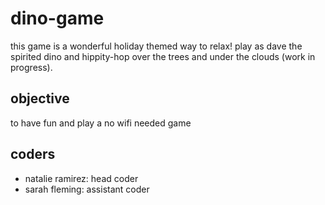 # dino-game
this game is a wonderful holiday themed way to relax! play as dave the spirited dino and hippity-hop over the trees and under the clouds (work in progress). 

## objective
to have fun and play a no wifi needed game

## coders
- natalie ramirez: head coder 
- sarah fleming: assistant coder
